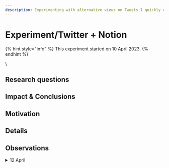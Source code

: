 ```yaml
---
description: Experimenting with alternative views on Tweets I quickly capture.
---
```


# Experiment/Twitter + Notion

{% hint style="info" %}
This experiment started on 10 April 2023.
{% endhint %}

\


## Research questions&#x20;

## Impact & Conclusions

## Motivation&#x20;

## Details

## Observations

<details>

<summary>12 April</summary>

Search. \
\
Just now, I was [saying something in @pingpractice](https://twitter.com/pingpractice/status/1646205350817955843?s=20). In the process, I noticed myself making a choice _not_ to use a possessive pronoun.  In making this choice, I thought to myself, "Oh this would be a good convention/pattern to name in the ["Personal syntax" are.na channel](https://www.are.na/peter-pelberg/personal-syntax) I started."

Next, I opened up are.na and I started [drafting this block](https://www.are.na/block/21361463) to describe/bring shape to this convention. A few moments in, I noticed myself getting stuck, not locating the words I felt like I needed to express the idea that prompted me to visit are.na in the first place.

_"Hmm, what to do now?"_ I thought and then realized, _"Oh, I've "pinged" (trying out this language) about this before."_

I then went to Notion to search for `pronoun` which quickly returned what I've said in the past about possessive pronouns and ultimately helped me arrive at the langauge I needed!

Before Monday, I would've gone directly to Twitter to attempt the search above which  past experiences have led me to doubt whether that search would return the Tweets I'm fairly certain existed.

</details>

